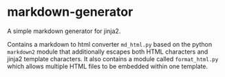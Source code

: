# markdown-generator

A simple markdown generator for jinja2.

Contains a markdown to html converter `md_html.py` based on the python `markdown2` module
that additionally escapes both HTML characters and jinja2 template characters. It also
contains a module called `format_html.py` which allows multiple HTML files to be embedded
within one template.
